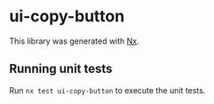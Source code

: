 # ui-copy-button

This library was generated with [Nx](https://nx.dev).

## Running unit tests

Run `nx test ui-copy-button` to execute the unit tests.
